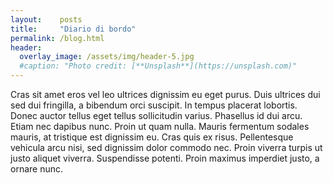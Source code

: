 ```yaml
---
layout:    posts
title:     "Diario di bordo"
permalink: /blog.html
header:
  overlay_image: /assets/img/header-5.jpg
  #caption: "Photo credit: [**Unsplash**](https://unsplash.com)"
---
```


Cras sit amet eros vel leo ultrices dignissim eu eget purus. Duis ultrices dui sed dui fringilla, a bibendum orci suscipit. In tempus placerat lobortis. Donec auctor tellus eget tellus sollicitudin varius. Phasellus id dui arcu. Etiam nec dapibus nunc. Proin ut quam nulla. Mauris fermentum sodales mauris, at tristique est dignissim eu. Cras quis ex risus. Pellentesque vehicula arcu nisi, sed dignissim dolor commodo nec. Proin viverra turpis ut justo aliquet viverra. Suspendisse potenti. Proin maximus imperdiet justo, a ornare nunc. 
